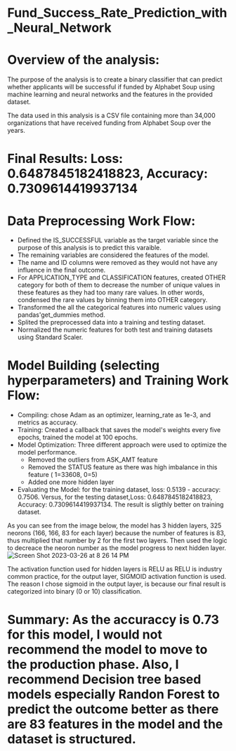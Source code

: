 # Fund_Success_Rate_Prediction_with_Neural_Network

# Overview of the analysis:

The purpose of the analysis is to create a binary classifier that can predict whether applicants will be successful if funded by Alphabet Soup using machine learning and neural networks and the features in the provided dataset.

The data used in this analysis is a CSV file containing more than 34,000 organizations that have received funding from Alphabet Soup over the years.


# Final Results: Loss: 0.6487845182418823, Accuracy: 0.7309614419937134


# Data Preprocessing Work Flow: 

* Defined the IS_SUCCESSFUL variable as the target variable since the purpose of this analysis is to predict this varaible.
* The remaining variables are considered the features of the model. 
* The name and ID columns were removed as they would not have any influence in the final outcome. 
* For APPLICATION_TYPE and CLASSIFICATION features, created OTHER category for both of them to decrease the number of unique values in these features as they had too many rare values. In other words, condensed the rare values by binning them into OTHER category.
* Transformed the all the categorical features into numeric values using pandas'get_dummies method.
* Splited the preprocessed data into a training and testing dataset.
* Normalized the numeric features for both test and training datasets using Standard Scaler.


# Model Building (selecting hyperparameters) and Training Work Flow:
* Compiling: chose Adam as an optimizer, learning_rate as 1e-3, and  metrics as accuracy.
* Training: Created a callback that saves the model's weights every five epochs, trained the model at 100 epochs.
* Model Optimization: Three different approach were used to optimize the model performance.
  * Removed the outliers from ASK_AMT feature
  * Removed the STATUS feature as there was high imbalance in this feature ( 1=33608, 0=5)
  * Added one more hidden layer
* Evaluating the Model: for the training dataset, loss: 0.5139 - accuracy: 0.7506. Versus, for the testing dataset,Loss: 0.6487845182418823, Accuracy: 0.7309614419937134. The result is sligthly better on training dataset.

As you can see from the image below, the model has 3 hidden layers, 325 neorons (166, 166, 83 for each layer) because the number of features is 83, thus multiplied that number by 2 for the first two layers. Then used the logic to decreace the neoron number as the model progress to next hidden layer. 
![Screen Shot 2023-03-26 at 8 26 14 PM](https://user-images.githubusercontent.com/113545468/227817137-676a5885-1750-4641-96db-aa08fd083a6f.png)


The activation function used for hidden layers is RELU as RELU is industry common practice, for the output layer, SIGMOID activation function is used. The reason I chose sigmoid in the output layer, is because our final result is categorized into binary (0 or 10) classification.

# Summary: As the accuraccy is 0.73 for this model, I would not recommend the model to move to the production phase. Also, I recommend Decision tree based models especially Randon Forest to predict the outcome better as there are 83 features in the model and the dataset is structured. 

